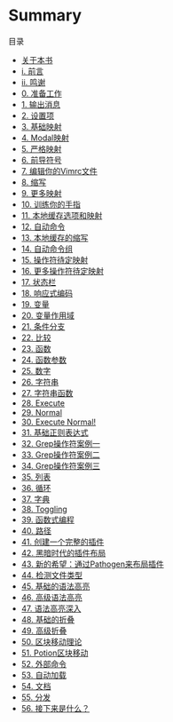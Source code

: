 # Summary
目录
* [    关于本书](about.md)
* [ i. 前言](preface.md)
* [ii. 鸣谢](acknowledgements.md)
* [ 0. 准备工作](00.md)
* [ 1. 输出消息](01.md)
* [ 2. 设置项](02.md)
* [ 3. 基础映射](03.md)
* [ 4. Modal映射](04.md)
* [ 5. 严格映射](05.md)
* [ 6. 前导符号](06.md)
* [ 7. 编辑你的Vimrc文件](07.md)
* [ 8. 缩写](08.md)
* [ 9. 更多映射](09.md)
* [10. 训练你的手指](10.md)
* [11. 本地缓存选项和映射](11.md)
* [12. 自动命令](12.md)
* [13. 本地缓存的缩写](13.dm)
* [14. 自动命令组](14.md)
* [15. 操作符待定映射]()
* [16. 更多操作符待定映射]()
* [17. 状态栏]()
* [18. 响应式编码]()
* [19. 变量]()
* [20. 变量作用域]()
* [21. 条件分支]()
* [22. 比较]()
* [23. 函数]()
* [24. 函数参数]()
* [25. 数字]()
* [26. 字符串]()
* [27. 字符串函数]()
* [28. Execute]()
* [29. Normal]()
* [30. Execute Normal!]()
* [31. 基础正则表达式]()
* [32. Grep操作符案例一]()
* [33. Grep操作符案例二]()
* [34. Grep操作符案例三]()
* [35. 列表]()
* [36. 循环]()
* [37. 字典]()
* [38. Toggling]()
* [39. 函数式编程]()
* [40. 路径]()
* [41. 创建一个完整的插件]()
* [42. 黑暗时代的插件布局]()
* [43. 新的希望：通过Pathogen来布局插件]()
* [44. 检测文件类型]()
* [45. 基础的语法高亮]()
* [46. 高级语法高亮]()
* [47. 语法高亮深入]()
* [48. 基础的折叠]()
* [49. 高级折叠]()
* [50. 区块移动理论]()
* [51. Potion区块移动]()
* [52. 外部命令]()
* [53. 自动加载]()
* [54. 文档]()
* [55. 分发]()
* [56. 接下来是什么？]()


